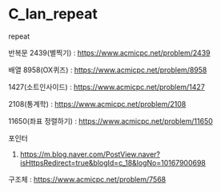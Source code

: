 # C_lan_repeat
repeat

반복문
2439(별찍기) : https://www.acmicpc.net/problem/2439

배열
8958(OX퀴즈) : https://www.acmicpc.net/problem/8958

1427(소트인사이드) : https://www.acmicpc.net/problem/1427

2108(통계학) : https://www.acmicpc.net/problem/2108

11650(좌표 정렬하기) : https://www.acmicpc.net/problem/11650

포인터
1) https://m.blog.naver.com/PostView.naver?isHttpsRedirect=true&blogId=c_18&logNo=10167900698


구조체 : https://www.acmicpc.net/problem/7568
